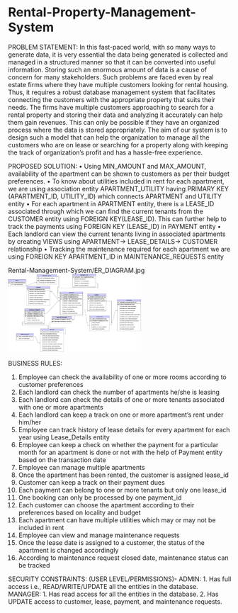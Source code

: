 # Rental-Property-Management-System

PROBLEM STATEMENT:
In this fast-paced world, with so many ways to generate data, it is very essential the data being generated is collected and managed in a structured manner so that it can be converted into useful information. Storing such an enormous amount of data is a cause of concern for many stakeholders. Such problems are faced even by real estate firms where they have multiple customers looking for rental housing. Thus, it requires a robust database management system that facilitates connecting the customers with the appropriate property that suits their needs. The firms have multiple customers approaching to search for a rental property and storing their data and analyzing it accurately can help them gain revenues. This can only be possible if they have an organized process where the data is stored appropriately. The aim of our system is to design such a model that can help the organization to manage all the customers who are on lease or searching for a property along with keeping the track of organization’s profit and has a hassle-free experience.

PROPOSED SOLUTION:
• Using MIN_AMOUNT and MAX_AMOUNT, availability of the apartment can be
shown to customers as per their budget preferences.
• To know about utilities included in rent for each apartment, we are using association entity APARTMENT_UTILITY having PRIMARY KEY (APARTMENT_ID, UTILITY_ID) which connects APARTMENT and UTILITY entity
• For each apartment in APARTMENT entity, there is a LEASE_ID associated through which we can find the current tenants from the CUSTOMER entity using FOREIGN KEY(LEASE_ID). This can further help to track the payments using FOREIGN KEY (LEASE_ID) in PAYMENT entity
• Each landlord can view the current tenants living in associated apartments by creating VIEWS using APARTMENT-> LEASE_DETAILS-> CUSTOMER relationship
• Tracking the maintenance required for each apartment we are using FOREIGN KEY APARTMENT_ID in MAINTENANCE_REQUESTS entity

Rental-Management-System/ER_DIAGRAM.jpg
<img
  src="/ER_DIAGRAM.jpg"
  alt="Alt text"
  title="Entity-Relationship Diagram"
  style="display: inline-block; margin: 0 auto; max-width: 300px">

BUSINESS RULES:
1. Employee can check the availability of one or more rooms according to customer preferences
2. Each landlord can check the number of apartments he/she is leasing
3.  Each landlord can check the details of one or more tenants associated with one or more
apartments
4. Each landlord can keep a track on one or more apartment’s rent under him/her
5.  Employee can track history of lease details for every apartment for each year using
Lease_Details entity
6. Employee can keep a check on whether the payment for a particular month for an
apartment is done or not with the help of Payment entity based on the transaction date
7. Employee can manage multiple apartments
8. Once the apartment has been rented, the customer is assigned lease_id
9. Customer can keep a track on their payment dues
10. Each payment can belong to one or more tenants but only one lease_id
11. One booking can only be processed by one payment_id
12. Each customer can choose the apartment according to their preferences based on locality
and budget
13. Each apartment can have multiple utilities which may or may not be included in rent
14. Employee can view and manage maintenance requests
15. Once the lease date is assigned to a customer, the status of the apartment is changed
accordingly
16. According to maintenance request closed date, maintenance status can be tracked

SECURITY CONSTRAINTS:
(USER LEVEL/PERMISSIONS)-
ADMIN: 1. Has full access i.e., READ/WRITE/UPDATE all the entities in the database.
MANAGER: 1. Has read access for all the entities in the database.
2. Has UPDATE access to customer, lease, payment, and maintenance requests.
